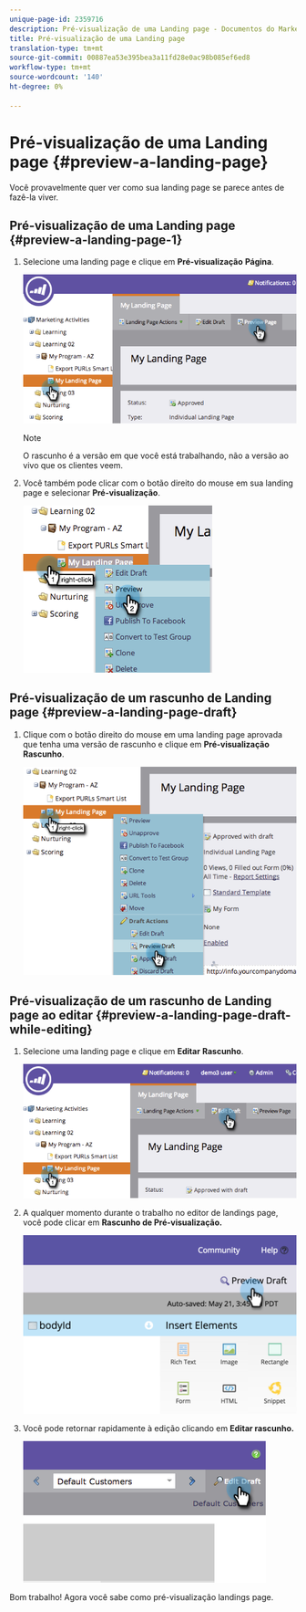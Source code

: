 ```yaml
---
unique-page-id: 2359716
description: Pré-visualização de uma Landing page - Documentos do Marketing - Documentação do produto
title: Pré-visualização de uma Landing page
translation-type: tm+mt
source-git-commit: 00887ea53e395bea3a11fd28e0ac98b085ef6ed8
workflow-type: tm+mt
source-wordcount: '140'
ht-degree: 0%

---
```



# Pré-visualização de uma Landing page {#preview-a-landing-page}

Você provavelmente quer ver como sua landing page se parece antes de fazê-la viver.

## Pré-visualização de uma Landing page {#preview-a-landing-page-1}

1. Selecione uma landing page e clique em **Pré-visualização** **Página**.

   ![](assets/image2014-9-16-16-3a21-3a10.png)

   >[!NOTE]
   >
   >O rascunho é a versão em que você está trabalhando, não a versão ao vivo que os clientes veem.

1. Você também pode clicar com o botão direito do mouse em sua landing page e selecionar **Pré-visualização**.

   ![](assets/image2014-9-17-10-3a9-3a49.png)

## Pré-visualização de um rascunho de Landing page {#preview-a-landing-page-draft}

1. Clique com o botão direito do mouse em uma landing page aprovada que tenha uma versão de rascunho e clique em **Pré-visualização** **Rascunho**.

   ![](assets/image2014-9-17-10-3a9-3a56.png)

## Pré-visualização de um rascunho de Landing page ao editar {#preview-a-landing-page-draft-while-editing}

1. Selecione uma landing page e clique em **Editar** **Rascunho**.

   ![](assets/image2014-9-17-10-3a10-3a4.png)

1. A qualquer momento durante o trabalho no editor de landings page, você pode clicar em **Rascunho de Pré-visualização.**

   ![](assets/image2015-5-21-15-3a48-3a59.png)

1. Você pode retornar rapidamente à edição clicando em **Editar rascunho.**

   ![](assets/image2014-9-17-10-3a10-3a20.png)

Bom trabalho! Agora você sabe como pré-visualização landings page.
